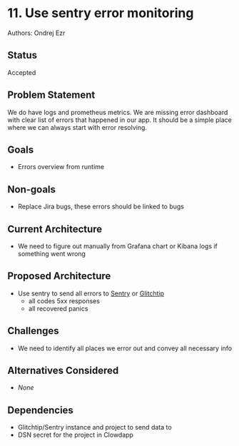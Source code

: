 # 11. Use sentry error monitoring

Authors: Ondrej Ezr


## Status

Accepted


## Problem Statement

We do have logs and prometheus metrics.
We are missing error dashboard with clear list of errors that happened in our app.
It should be a simple place where we can always start with error resolving.

## Goals

* Errors overview from runtime


## Non-goals

* Replace Jira bugs, these errors should be linked to bugs


## Current Architecture

* We need to figure out manually from Grafana chart or Kibana logs if something went wrong 


## Proposed Architecture

* Use sentry to send all errors to [Sentry](https://sentry.io/) or [Glitchtip](https://glitchtip.com/)
  * all codes 5xx responses
  * all recovered panics

## Challenges

* We need to identify all places we error out and convey all necessary info


## Alternatives Considered

* _None_

## Dependencies

* Glitchtip/Sentry instance and project to send data to
* DSN secret for the project in Clowdapp

